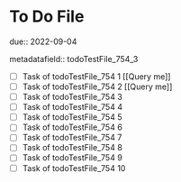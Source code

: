 # To Do File

due:: 2022-09-04

metadatafield:: todoTestFile_754_3

- [ ] Task of todoTestFile_754 1 [[Query me]]
- [ ] Task of todoTestFile_754 2 [[Query me]]
- [ ] Task of todoTestFile_754 3
- [ ] Task of todoTestFile_754 4
- [ ] Task of todoTestFile_754 5
- [ ] Task of todoTestFile_754 6
- [ ] Task of todoTestFile_754 7
- [ ] Task of todoTestFile_754 8
- [ ] Task of todoTestFile_754 9
- [ ] Task of todoTestFile_754 10